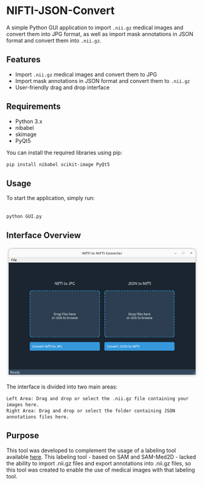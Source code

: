 # NIFTI-JSON-Convert

A simple Python GUI application to import `.nii.gz` medical images and convert them into JPG format, as well as import mask annotations in JSON format and convert them into `.nii.gz`.

## Features

- Import `.nii.gz` medical images and convert them to JPG
- Import mask annotations in JSON format and convert them to `.nii.gz`
- User-friendly drag and drop interface

## Requirements

- Python 3.x
- nibabel
- skimage
- PyQt5

You can install the required libraries using pip:

```bash
pip install nibabel scikit-image PyQt5
```

## Usage

To start the application, simply run:

```bash

python GUI.py
```

## Interface Overview

![Interface Screenshot](misc/screenshot.png)

The interface is divided into two main areas:

    Left Area: Drag and drop or select the .nii.gz file containing your images here.
    Right Area: Drag and drop or select the folder containing JSON annotations files here.

## Purpose

This tool was developed to complement the usage of a labeling tool available [here](https://github.com/yatengLG/ISAT_with_segment_anything). This labeling tool - based on SAM and SAM-Med2D - lacked the ability to import .nii.gz files and export annotations into .nii.gz files, so this tool was created to enable the use of medical images with that labeling tool.
